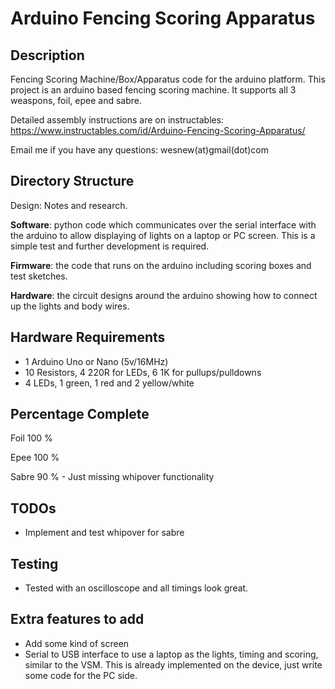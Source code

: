 # Arduino Fencing Scoring Apparatus


## Description

Fencing Scoring Machine/Box/Apparatus code for the arduino platform.
This project is an arduino based fencing scoring machine. It supports all 3
weaspons, foil, epee and sabre.

Detailed assembly instructions are on instructables: 
https://www.instructables.com/id/Arduino-Fencing-Scoring-Apparatus/

Email me if you have any questions: wesnew(at)gmail(dot)com


## Directory Structure

Design: Notes and research. 

**Software**: python code which communicates over the serial interface with the
arduino to allow displaying of lights on a laptop or PC screen. This is a simple 
test and further development is required.

**Firmware**: the code that runs on the arduino including scoring boxes and test
sketches.

**Hardware**: the circuit designs around the arduino showing how to connect up the
lights and body wires.


## Hardware Requirements

 - 1 Arduino Uno or Nano (5v/16MHz)
 - 10 Resistors, 4 220R for LEDs, 6 1K for pullups/pulldowns
 - 4 LEDs, 1 green, 1 red and 2 yellow/white


## Percentage Complete

Foil       100 %

Epee       100 %

Sabre       90 % - Just missing whipover functionality


## TODOs

 - Implement and test whipover for sabre


## Testing

 - Tested with an oscilloscope and all timings look great.


## Extra features to add

 - Add some kind of screen
 - Serial to USB interface to use a laptop as the lights, timing and scoring,
   similar to the VSM. This is already implemented on the device, just write
   some code for the PC side. 
